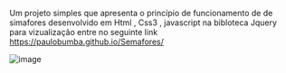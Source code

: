 Um projeto simples que apresenta o princípio de funcionamento de de simafores desenvolvido em Html , Css3 , javascript na bibloteca Jquery para vizualização entre no seguinte link https://paulobumba.github.io/Semafores/




  ![image](https://github.com/PauloBumba/Semafores/assets/143729787/52a39df9-77e8-4b6b-bee0-1ce6358c7a8d)

